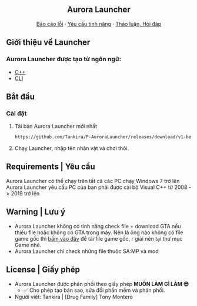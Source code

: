 <div align="center">
   <h2 align="center">Aurora Launcher</h2>
</div>

<p align="center">
<a href="https://github.com/Tankira/P-AuroraLauncher/issues">Báo cáo lỗi</a>
·
<a href="https://github.com/Tankira/P-AuroraLauncher/issues">Yêu cầu tính năng</a>
·
<a href="https://github.com/Tankira/P-AuroraLauncher/discussions">Thảo luận, Hỏi đáp</a>

<!-- Gioi thieu -->
## Giới thiệu về Launcher
### Aurora Launcher được tạo từ ngôn ngữ:
* [C++](https://learn.microsoft.com/vi-vn/cpp/cpp/cpp-language-reference?view=msvc-170)
* [CLI](https://www.google.com/url?sa=t&rct=j&q=&esrc=s&source=web&cd=&cad=rja&uact=8&ved=2ahUKEwjQ46f--LD4AhWCIEQIHR5CDIMQFnoECAUQAQ&url=https%3A%2F%2Fen.wikipedia.org%2Fwiki%2FCommand-line_interface&usg=AOvVaw3Zaova7HVAG2DR4ROgZNEc)
## Bắt đầu
### Cài đặt
1. Tải bản Aurora Launcher mới nhất
   ```sh
   https://github.com/Tankira/P-AuroraLauncher/releases/download/v1-beta/launcher.exe
   ```
2. Chạy Launcher, nhập tên nhân vật và chơi thôi.
## Requirements | Yêu cầu
Aurora Launcher có thể chạy trên tất cả các PC chạy Windows 7 trở lên<br>
Aurora Launcher yêu cầu PC của bạn phải được cài bộ Visual C++ từ 2008 -> 2019 trở lên
   
## Warning | Lưu ý
  * Aurora Launcher không có tính năng check file + download GTA nếu thiếu file hoặc không có GTA trong máy. Nên là ông nào không có file game gốc thì [bấm vào đây](https://drive.google.com/file/d/11h1g5Z9WDp8BDC2gj1d99pngTr7ruEiU/view) để tải file game gốc, r giải nén tại thư mục Game nhé.
  * Aurora Launcher chỉ check những file thuộc SA:MP và mod

## License | Giấy phép
* Aurora Launcher được phân phối theo giấy phép **MUỐN LÀM GÌ LÀM 😎**
  * ✅ Cho phép tạo bản sao, sửa đổi phần mềm và phân phối.
* Người viết: Tankira | [Drug Family] Tony Montero
